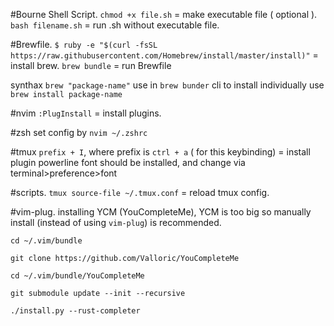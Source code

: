 #Bourne Shell Script.
`chmod +x file.sh` = make executable file ( optional ).
`bash filename.sh` = run .sh without executable file.


#Brewfile.
`$ ruby -e "$(curl -fsSL https://raw.githubusercontent.com/Homebrew/install/master/install)"` = install brew.
`brew bundle` = run Brewfile

synthax `brew "package-name"` use in `brew bunder` cli
to install individually use `brew install package-name`


#nvim
` :PlugInstall ` = install plugins.

#zsh
set config by `nvim ~/.zshrc`

#tmux 
`prefix + I`, where prefix is `ctrl + a` ( for this keybinding) = install plugin
powerline font should be installed, and change via terminal>preference>font

#scripts.
`tmux source-file ~/.tmux.conf` = reload tmux config.

#vim-plug.
installing YCM (YouCompleteMe), YCM is too big so manually install (instead of using `vim-plug`) is recommended.
```
cd ~/.vim/bundle

git clone https://github.com/Valloric/YouCompleteMe

cd ~/.vim/bundle/YouCompleteMe

git submodule update --init --recursive

./install.py --rust-completer
```

